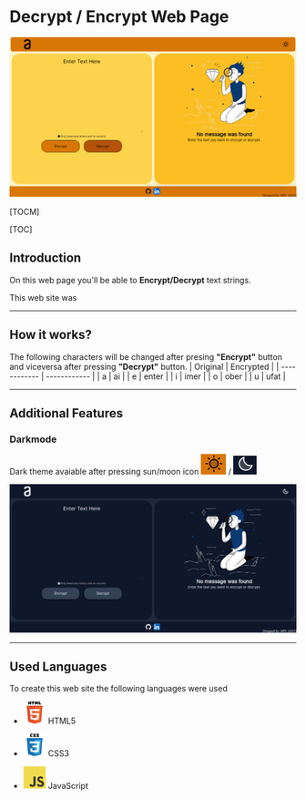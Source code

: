 # Decrypt / Encrypt Web Page
![light-mode-img](/img/readme/light-web.png "light-mode")

[TOCM]

[TOC]

## Introduction
On this web page you'll be able to **Encrypt/Decrypt** text strings.

This web site was 

---------------
## How it works?

The following characters will be changed after presing **"Encrypt"** button and viceversa after pressing **"Decrypt"** button. 
|  Original | Encrypted  |
| ------------ | ------------ |
| a  | ai  |
|  e | enter  |
|  i |  imer |
|  o | ober  |
|  u |  ufat |

---------------
## Additional Features
### **Darkmode**
Dark theme avaiable after pressing sun/moon icon
![light-mode-img](/img/readme/sun-icon-web.png "light-mode") /
![light-mode-img](/img/readme/moon-icon-web.png "light-mode")

![light-mode-img](/img/readme/web-nocturne.png "light-mode")

---------------
## Used Languages
To create this web site the following languages were used

- <img id="" src="/img/readme/html5-icon.svg" alt="html-icon" width="40" height="40" /> HTML5

- <img id="" src="/img/readme/css3-icon.svg" alt="css-icon" width="40" height="40" /> CSS3 

- <img id="js-icon" src="/img/readme/javascript-original.svg" alt="java-script-icon" width="40" height="40" /> JavaScript 










